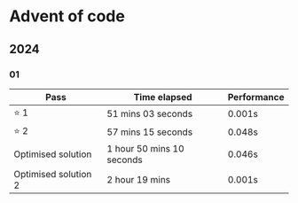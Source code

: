 # Advent of code

## 2024

### 01

| Pass                 | Time elapsed              | Performance |
| -------------------- | ------------------------- | ----------- |
| :star: 1             | 51 mins 03 seconds        | 0.001s      |
| :star: 2             | 57 mins 15 seconds        | 0.048s      |
| Optimised solution   | 1 hour 50 mins 10 seconds | 0.046s      |
| Optimised solution 2 | 2 hour 19 mins            | 0.001s      |
